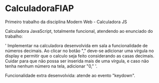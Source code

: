 # CalculadoraFIAP

Primeiro trabalho da disciplina Modern Web - Calculadora JS

Calculadora JavaScript, totalmente funcional, atendendo ao enunciado do trabalho:

' Implementar na calculadora desenvolvida em sala a funcionalidade de números decimais.
Ao clicar no botão "," deve-se adicionar uma vírgula no display e permitir que o calculo seja feito considerando as casas decimais.
Cuidar para que não possa ser inserida mais de uma vírgula, e caso não tenha nenhum número na tela, adicionar "0," '.

Funcionalidade extra desenvolvida: atende ao evento "keydown".
